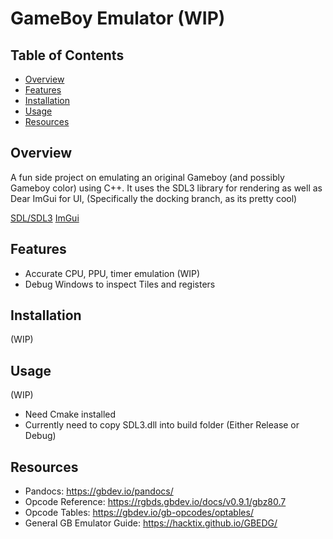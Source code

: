 # GameBoy Emulator (WIP)


## Table of Contents

- [Overview](#overview)
- [Features](#features)
- [Installation](#installation)
- [Usage](#usage)
- [Resources](#resources)


## Overview

A fun side project on emulating an original Gameboy (and possibly Gameboy color) using C++. It uses the SDL3 library for rendering as well as Dear ImGui for UI, (Specifically the docking branch, as its pretty cool)

[SDL/SDL3](https://github.com/libsdl-org/SDL)
[ImGui](https://github.com/ocornut/imgui/tree/docking)

## Features

- Accurate CPU, PPU, timer emulation (WIP)
- Debug Windows to inspect Tiles and registers

## Installation

(WIP)

## Usage
(WIP)
- Need Cmake installed
- Currently need to copy SDL3.dll into build folder (Either Release or Debug)

## Resources

- Pandocs: https://gbdev.io/pandocs/
- Opcode Reference: https://rgbds.gbdev.io/docs/v0.9.1/gbz80.7
- Opcode Tables: https://gbdev.io/gb-opcodes/optables/
- General GB Emulator Guide: https://hacktix.github.io/GBEDG/

